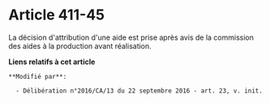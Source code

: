 # Article 411-45

La décision d'attribution d'une aide est prise après avis de la commission des aides à la production avant réalisation.

**Liens relatifs à cet article**

	**Modifié par**:

	  - Délibération n°2016/CA/13 du 22 septembre 2016 - art. 23, v. init.
